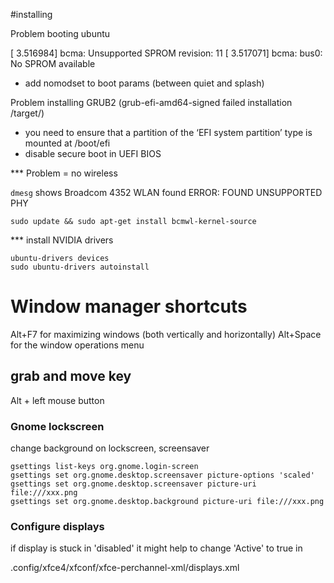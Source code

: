 #installing

Problem booting ubuntu

[   3.516984] bcma: Unsupported SPROM revision: 11
[   3.517071] bcma: bus0: No SPROM available

* add nomodset to boot params (between quiet and splash)

Problem installing GRUB2 (grub-efi-amd64-signed failed installation /target/)

* you need to ensure that a partition of the ‘EFI system partition’ type is mounted at /boot/efi
* disable secure boot in UEFI BIOS



*** Problem = no wireless

`dmesg` shows
Broadcom 4352 WLAN found
ERROR: FOUND UNSUPPORTED PHY
```
sudo update && sudo apt-get install bcmwl-kernel-source
```

*** install NVIDIA drivers

```
ubuntu-drivers devices
sudo ubuntu-drivers autoinstall
```

# Window manager shortcuts

Alt+F7 for maximizing windows (both vertically and horizontally)
Alt+Space for the window operations menu

## grab and move key

Alt + left mouse button




### Gnome lockscreen

change background on lockscreen, screensaver
```
gsettings list-keys org.gnome.login-screen
gsettings set org.gnome.desktop.screensaver picture-options 'scaled'
gsettings set org.gnome.desktop.screensaver picture-uri file:///xxx.png
gsettings set org.gnome.desktop.background picture-uri file:///xxx.png
```

### Configure displays

if display is stuck in 'disabled' it might help to change 'Active' to true in

.config/xfce4/xfconf/xfce-perchannel-xml/displays.xml




